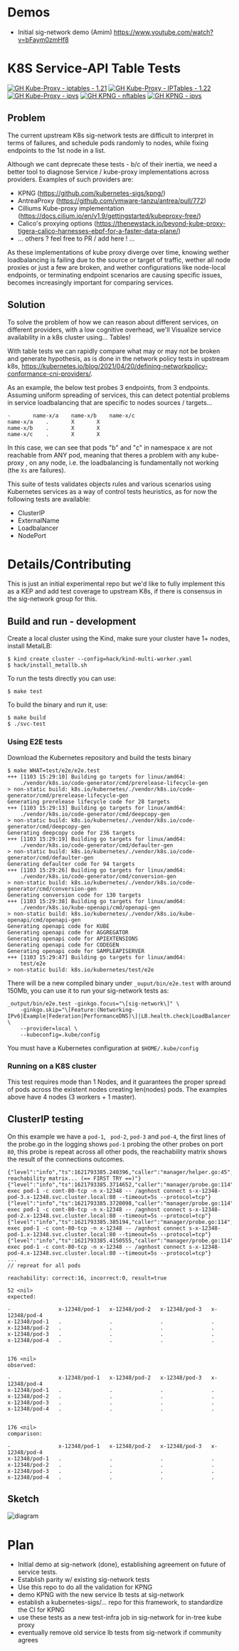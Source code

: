 # Demos

- Initial sig-network demo (Amim) https://www.youtube.com/watch?v=bFaym0zmHf8


# K8S Service-API Table Tests

[![GH Kube-Proxy - iptables - 1.21](https://github.com/K8sbykeshed/k8s-service-validator/actions/workflows/kube-proxy-iptables.yaml/badge.svg)](https://github.com/K8sbykeshed/k8s-service-validator/actions/workflows/kube-proxy-iptables.yaml)
[![GH Kube-Proxy - IPTables - 1.22](https://github.com/K8sbykeshed/k8s-service-validator/actions/workflows/kube-proxy-iptables-122.yaml/badge.svg)](https://github.com/K8sbykeshed/k8s-service-validator/actions/workflows/kube-proxy-iptables-122.yaml)
[![GH Kube-Proxy - ipvs](https://github.com/K8sbykeshed/k8s-service-validator/actions/workflows/kube-proxy-ipvs.yaml/badge.svg)](https://github.com/K8sbykeshed/k8s-service-validator/actions/workflows/kube-proxy-ipvs.yaml)
[![GH KPNG - nftables](https://github.com/K8sbykeshed/k8s-service-validator/actions/workflows/kpng-nftables.yaml/badge.svg)](https://github.com/K8sbykeshed/k8s-service-validator/actions/workflows/kpng-nftables.yaml)
[![GH KPNG - ipvs](https://github.com/K8sbykeshed/k8s-service-validator/actions/workflows/kpng-ipvs.yaml/badge.svg)](https://github.com/K8sbykeshed/k8s-service-validator/actions/workflows/kpng-ipvs.yaml)

## Problem

The current upstream K8s sig-network tests are difficult to interpret in terms of failures, and
schedule pods randomly to nodes, while fixing endpoints to the 1st node in a list.

Although we cant deprecate these tests - b/c of their inertia, we need a better tool to diagnose
Service / kube-proxy implementations across providers.  Examples of such providers are:

- KPNG (https://github.com/kubernetes-sigs/kpng/)
- AntreaProxy (https://github.com/vmware-tanzu/antrea/pull/772)
- Cilliums Kube-proxy implementation (https://docs.cilium.io/en/v1.9/gettingstarted/kubeproxy-free/)
- Calico's proxying options (https://thenewstack.io/beyond-kube-proxy-tigera-calico-harnesses-ebpf-for-a-faster-data-plane/)
- ... others ? feel free to PR / add here ! ...

As these implementations of kube proxy diverge over time, knowing wether loadbalancing is failing due to the source
or target of traffic, wether all node proxies or just a few are broken, and wether configurations like node-local
endpoints, or terminating endpoint scenarios are causing specific issues, becomes increasingly important for comparing services.

## Solution

To solve the problem of how we can reason about different services, on different providers, with a low cognitive overhead, we'll 
Visualize service availability in a k8s cluster using... Tables! 

With table tests we can rapidly compare what may or may not be broken and generate hypothesis, as is done in the network policy tests in upstream k8s, https://kubernetes.io/blog/2021/04/20/defining-networkpolicy-conformance-cni-providers/.

As an example, the below test probes 3 endpoints, from 3 endpoints.  Assuming uniform spreading of services, this can detect potential problems in service loadbalancing that are specific to nodes sources / targets... 

```
-		name-x/a	name-x/b	name-x/c
name-x/a	.		X		X	
name-x/b	.		X		X	
name-x/c	.		X		X	
```

In this case, we can see that pods "b" and "c" in namespace x are not reachable from ANY pod, meaning that theres a problem
with any kube-proxy , on any node, i.e. the loadbalancing is fundamentally not working (the `Xs` are failures).

This suite of tests validates objects rules and various scenarios using
Kubernetes services as a way of control tests heuristics, as for now the 
following tests are available:

- ClusterIP
- ExternalName
- Loadbalancer
- NodePort

# Details/Contributing

This is just an initial experimental repo but we'd like to fully implement this as a KEP and add test coverage to upstream K8s, 
if there is consensus in the sig-network group for this.

## Build and run - development

Create a local cluster using the Kind, make sure your cluster have 1+ nodes,
install MetalLB:

```
$ kind create cluster --config=hack/kind-multi-worker.yaml
$ hack/install_metallb.sh
```

To run the tests directly you can use:

```
$ make test
```

To build the binary and run it, use:

```
$ make build
$ ./svc-test
```

### Using E2E tests

Download the Kubernetes repository and build the tests binary

```
$ make WHAT=test/e2e/e2e.test
+++ [1103 15:29:10] Building go targets for linux/amd64:
    ./vendor/k8s.io/code-generator/cmd/prerelease-lifecycle-gen
> non-static build: k8s.io/kubernetes/./vendor/k8s.io/code-generator/cmd/prerelease-lifecycle-gen
Generating prerelease lifecycle code for 28 targets
+++ [1103 15:29:13] Building go targets for linux/amd64:
    ./vendor/k8s.io/code-generator/cmd/deepcopy-gen
> non-static build: k8s.io/kubernetes/./vendor/k8s.io/code-generator/cmd/deepcopy-gen
Generating deepcopy code for 236 targets
+++ [1103 15:29:19] Building go targets for linux/amd64:
    ./vendor/k8s.io/code-generator/cmd/defaulter-gen
> non-static build: k8s.io/kubernetes/./vendor/k8s.io/code-generator/cmd/defaulter-gen
Generating defaulter code for 94 targets
+++ [1103 15:29:26] Building go targets for linux/amd64:
    ./vendor/k8s.io/code-generator/cmd/conversion-gen
> non-static build: k8s.io/kubernetes/./vendor/k8s.io/code-generator/cmd/conversion-gen
Generating conversion code for 130 targets
+++ [1103 15:29:38] Building go targets for linux/amd64:
    ./vendor/k8s.io/kube-openapi/cmd/openapi-gen
> non-static build: k8s.io/kubernetes/./vendor/k8s.io/kube-openapi/cmd/openapi-gen
Generating openapi code for KUBE
Generating openapi code for AGGREGATOR
Generating openapi code for APIEXTENSIONS
Generating openapi code for CODEGEN
Generating openapi code for SAMPLEAPISERVER
+++ [1103 15:29:47] Building go targets for linux/amd64:
    test/e2e
> non-static build: k8s.io/kubernetes/test/e2e
```

There will be a new compiled binary under `_ouput/bin/e2e.test` with around 150Mb, you
can use it to run your sig-network tests as:

```
_output/bin/e2e.test -ginkgo.focus="\[sig-network\]" \
    -ginkgo.skip="\[Feature:(Networking-IPv6|Example|Federation|PerformanceDNS)\]|LB.health.check|LoadBalancer|load.balancer|GCE|NetworkPolicy|DualStack" \
    --provider=local \ 
    --kubeconfig=.kube/config
```

You must have a Kubernetes configuration at `$HOME/.kube/config`

### Running on a K8S cluster

This test requires mode than 1 Nodes, and it guarantees the proper spread of pods across the existent
nodes creating len(nodes) pods. The examples above have 4 nodes (3 workers + 1 master).

## ClusterIP testing

On this example we have a `pod-1`, ` pod-2`, `pod-3` and `pod-4`, the first lines of the probe.go in the logging
shows `pod-1` probing the other probes on port `80`, this probe is repeat across all other pods, the reachability
matrix shows the result of the connections outcomes.

```
{"level":"info","ts":1621793385.240396,"caller":"manager/helper.go:45","msg":"Validating reachability matrix... (== FIRST TRY ==)"}
{"level":"info","ts":1621793385.3714652,"caller":"manager/probe.go:114","msg":"kubectl exec pod-1 -c cont-80-tcp -n x-12348 -- /agnhost connect s-x-12348-pod-3.x-12348.svc.cluster.local:80 --timeout=5s --protocol=tcp"}
{"level":"info","ts":1621793385.3720098,"caller":"manager/probe.go:114","msg":"kubectl exec pod-1 -c cont-80-tcp -n x-12348 -- /agnhost connect s-x-12348-pod-2.x-12348.svc.cluster.local:80 --timeout=5s --protocol=tcp"}
{"level":"info","ts":1621793385.385194,"caller":"manager/probe.go:114","msg":"kubectl exec pod-1 -c cont-80-tcp -n x-12348 -- /agnhost connect s-x-12348-pod-1.x-12348.svc.cluster.local:80 --timeout=5s --protocol=tcp"}
{"level":"info","ts":1621793385.4150555,"caller":"manager/probe.go:114","msg":"kubectl exec pod-1 -c cont-80-tcp -n x-12348 -- /agnhost connect s-x-12348-pod-4.x-12348.svc.cluster.local:80 --timeout=5s --protocol=tcp"}
...
// repreat for all pods

reachability: correct:16, incorrect:0, result=true

52 <nil>
expected:

-               x-12348/pod-1   x-12348/pod-2   x-12348/pod-3   x-12348/pod-4
x-12348/pod-1   .               .               .               .
x-12348/pod-2   .               .               .               .
x-12348/pod-3   .               .               .               .
x-12348/pod-4   .               .               .               .


176 <nil>
observed:

-               x-12348/pod-1   x-12348/pod-2   x-12348/pod-3   x-12348/pod-4
x-12348/pod-1   .               .               .               .
x-12348/pod-2   .               .               .               .
x-12348/pod-3   .               .               .               .
x-12348/pod-4   .               .               .               .


176 <nil>
comparison:

-               x-12348/pod-1   x-12348/pod-2   x-12348/pod-3   x-12348/pod-4
x-12348/pod-1   .               .               .               .
x-12348/pod-2   .               .               .               .
x-12348/pod-3   .               .               .               .
x-12348/pod-4   .               .               .               .
```

## Sketch

![diagram](https://raw.githubusercontent.com/K8sbykeshed/svc-tests/main/.diagram.png)


# Plan
- Initial demo at sig-network (done), establishing agreement on future of service tests.
- Establish parity w/ existing sig-network tests
- Use this repo to do all the validation for KPNG
- demo KPNG with the new service lb tests at sig-network
- establish a kubernetes-sigs/... repo for this framework, to standardize the CI for KPNG 
- use these tests as a new test-infra job in sig-network for in-tree kube proxy
- eventually remove old service lb tests from sig-network if community agrees
